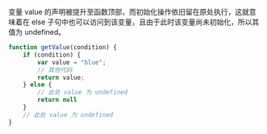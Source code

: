 变量 value 的声明被提升至函数顶部，而初始化操作依旧留在原处执行，这就意味着在 else 子句中也可以访问到该变量，且由于此时该变量尚未初始化，所以其值为 undefined。

```js
function getValue(condition) {
    if (condition) {
        var value = "blue";
        // 其他代码
        return value;
    } else {
        // 此处 value 为 undefined
        return null
    }
    // 此处 value 为 undefined
}
```
